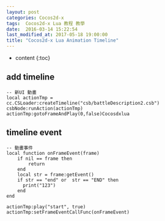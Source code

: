 ```yaml
---
layout: post
categories: Cocos2d-x
tags:  Cocos2d-x Lua 教程 教學 
date:  2016-03-14 15:22:54
last_modified_at: 2017-05-18 19:00:00
title: "Cocos2d-x Lua Animation Timeline"
---
```

<!--                 Title 的建議最大長度                    -->

* content
{:toc}


## add timeline
```
-- 新UI 動畫
local actionTmp = cc.CSLoader:createTimeline("csb/battleDescription2.csb")
csbNode:runAction(actionTmp)
actionTmp:gotoFrameAndPlay(0,false)Cocosdxlua
```

## timeline event
```
-- 動畫事件
local function onFrameEvent(frame)
    if nil == frame then
        return
    end
    local str = frame:getEvent()
    if str == "end" or  str == "END" then
      print("123")
    end
end

actionTmp:play("start", true)
actionTmp:setFrameEventCallFunc(onFrameEvent)
```